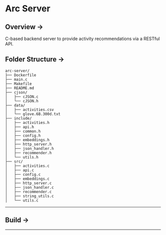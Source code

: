 # Arc Server

## Overview →

C-based backend server to provide activity recommendations via a RESTful API.

## Folder Structure →

```
arc-server/
├── Dockerfile       
├── main.c             
├── Makefile           
├── README.md                        
├── cjson/             
│   ├── cJSON.c
│   └── cJSON.h
├── data/              
│   ├── activities.csv
│   └── glove.6B.300d.txt
├── include/           
│   ├── activities.h
│   ├── api.h
│   ├── common.h
│   ├── config.h
│   ├── embeddings.h
│   ├── http_server.h
│   ├── json_handler.h
│   ├── recommender.h
│   └── utils.h
├── src/               
│   ├── activities.c
│   ├── api.c
│   ├── config.c
│   ├── embeddings.c
│   ├── http_server.c
│   ├── json_handler.c
│   ├── recommender.c
│   ├── string_utils.c
│   └── utils.c
```
---

## Build →



---